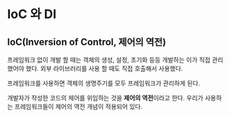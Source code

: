 # IoC 와 DI

## IoC(Inversion of Control, 제어의 역전)
프레임워크 없이 개발 할 때는 객체의 생성, 설정, 초기화 등등 개발하는 이가 직접 관리했어야 했다. 외부 라이브러리를 사용 할 때도 직접 호출해서 사용했다.

프레임워크를 사용하면 객체의 생명주기를 모두 프레임워크가 관리하게 된다.

개발자가 작성한 코드의 제어를 위임하는 것을 **제어의 역전**이라고 한다. 우리가 사용하는 프레임워크들이 제어의 역전 개념이 적용되어 있다.
